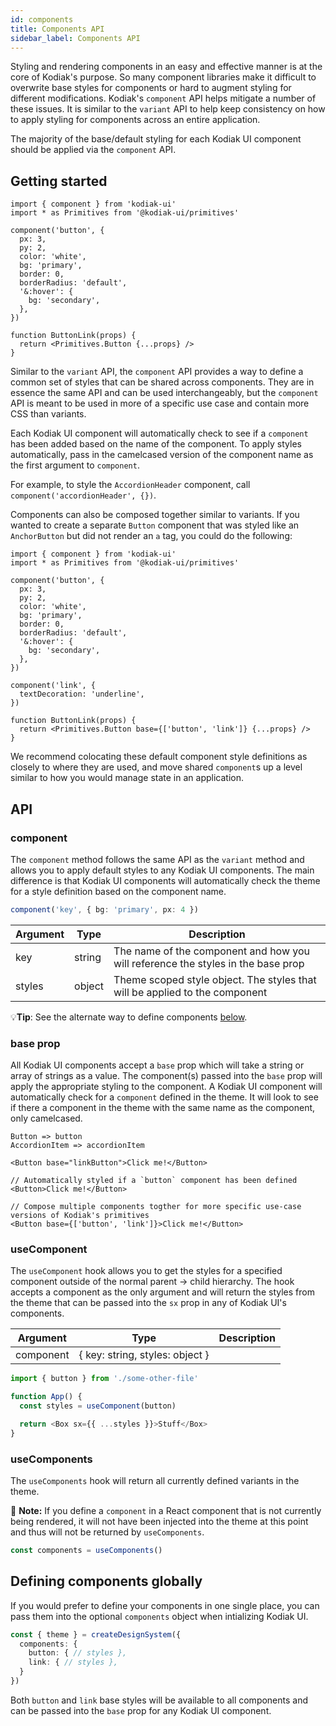 ```yaml
---
id: components
title: Components API
sidebar_label: Components API
---
```


Styling and rendering components in an easy and effective manner is at the core of Kodiak's purpose. So many component libraries make it difficult to overwrite base styles for components or hard to augment styling for different modifications. Kodiak's `component` API helps mitigate a number of these issues. It is similar to the `variant` API to help keep consistency on how to apply styling for components across an entire application.

The majority of the base/default styling for each Kodiak UI component should be applied via the `component` API.

## Getting started

```tsx
import { component } from 'kodiak-ui'
import * as Primitives from '@kodiak-ui/primitives'

component('button', {
  px: 3,
  py: 2,
  color: 'white',
  bg: 'primary',
  border: 0,
  borderRadius: 'default',
  '&:hover': {
    bg: 'secondary',
  },
})

function ButtonLink(props) {
  return <Primitives.Button {...props} />
}
```

Similar to the `variant` API, the `component` API provides a way to define a common set of styles that can be shared across components. They are in essence the same API and can be used interchangeably, but the `component` API is meant to be used in more of a specific use case and contain more CSS than variants.

Each Kodiak UI component will automatically check to see if a `component` has been added based on the name of the component. To apply styles automatically, pass in the camelcased version of the component name as the first argument to `component`.

For example, to style the `AccordionHeader` component, call `component('accordionHeader', {})`.

Components can also be composed together similar to variants. If you wanted to create a separate `Button` component that was styled like an `AnchorButton` but did not render an `a` tag, you could do the following:

```tsx
import { component } from 'kodiak-ui'
import * as Primitives from '@kodiak-ui/primitives'

component('button', {
  px: 3,
  py: 2,
  color: 'white',
  bg: 'primary',
  border: 0,
  borderRadius: 'default',
  '&:hover': {
    bg: 'secondary',
  },
})

component('link', {
  textDecoration: 'underline',
})

function ButtonLink(props) {
  return <Primitives.Button base={['button', 'link']} {...props} />
}
```

We recommend colocating these default component style definitions as closely to where they are used, and move shared `component`s up a level similar to how you would manage state in an application.

## API

### component

The `component` method follows the same API as the `variant` method and allows you to apply default styles to any Kodiak UI components. The main difference is that Kodiak UI components will automatically check the theme for a style definition based on the component name.

```ts
component('key', { bg: 'primary', px: 4 })
```

| Argument | Type   | Description                                                                      |
| -------- | ------ | -------------------------------------------------------------------------------- |
| key      | string | The name of the component and how you will reference the styles in the base prop |
| styles   | object | Theme scoped style object. The styles that will be applied to the component      |

💡**Tip**: See the alternate way to define components [below](#defining-components-globally).

### base prop

All Kodiak UI components accept a `base` prop which will take a string or array of strings as a value. The component(s) passed into the `base` prop will apply the appropriate styling to the component. A Kodiak UI component will automatically check for a `component` defined in the theme. It will look to see if there a component in the theme with the same name as the component, only camelcased.

```
Button => button
AccordionItem => accordionItem
```

```tsx
<Button base="linkButton">Click me!</Button>

// Automatically styled if a `button` component has been defined
<Button>Click me!</Button>

// Compose multiple components togther for more specific use-case versions of Kodiak's primitives
<Button base={['button', 'link']}>Click me!</Button>
```

### useComponent

The `useComponent` hook allows you to get the styles for a specified component outside of the normal parent -> child hierarchy. The hook accepts a component as the only argument and will return the styles from the theme that can be passed into the `sx` prop in any of Kodiak UI's components.

| Argument  | Type                            | Description |
| --------- | ------------------------------- | ----------- |
| component | { key: string, styles: object } |             |

```ts
import { button } from './some-other-file'

function App() {
  const styles = useComponent(button)

  return <Box sx={{ ...styles }}>Stuff</Box>
}
```

### useComponents

The `useComponents` hook will return all currently defined variants in the theme.

🚨 **Note:** If you define a `component` in a React component that is not currently being rendered, it will not have been injected into the theme at this point and thus will not be returned by `useComponents`.

```ts
const components = useComponents()
```

## Defining components globally

If you would prefer to define your components in one single place, you can pass them into the optional `components` object when intializing Kodiak UI.

```ts
const { theme } = createDesignSystem({
  components: {
    button: { // styles },
    link: { // styles },
  }
})
```

Both `button` and `link` base styles will be available to all components and can be passed into the `base` prop for any Kodiak UI component.
